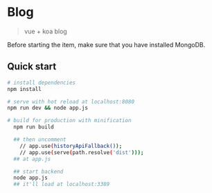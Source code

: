 # Blog

> vue + koa blog

Before starting the item, make sure that you have installed MongoDB.

## Quick start

``` bash
# install dependencies
npm install

# serve with hot reload at localhost:8080
npm run dev && node app.js

# build for production with minification
  npm run build

  ## then uncomment
    // app.use(historyApiFallback()); 
    // app.use(serve(path.resolve('dist'))); 
  ## at app.js

  ## start backend  
  node app.js
  ## it'll load at localhost:3389

```